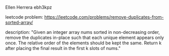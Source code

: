 Ellen Herrera ebh3kpz

leetcode problem: https://leetcode.com/problems/remove-duplicates-from-sorted-array/

description: 
"Given an integer array nums sorted in non-decreasing order, remove the duplicates in-place such that each unique element appears only once. The relative order of the elements should be kept the same. Return k after placing the final result in the first k slots of nums."